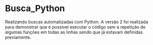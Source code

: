 # Busca_Python
Realizando buscas automatizadas com Python.
A versão 2 foi realizada para demonstrar que é possivel executar o código sem a repetição de algumas funções em todas as linhas sendo que já estavam definidas previamente.
